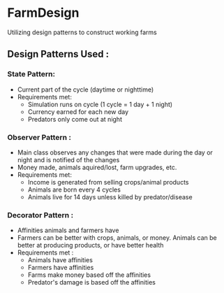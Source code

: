 # FarmDesign
Utilizing design patterns to construct working farms


## Design Patterns Used :
### State Pattern: 
 -  Current part of the cycle (daytime or nighttime)
 - Requirements met:
	- Simulation runs on cycle (1 cycle = 1 day + 1 night)
	- Currency earned for each new day
	- Predators only come out at night

### Observer Pattern : 
 - Main class observes any changes that were made during the day or night and
   is notified of the changes
 - Money made, animals aquired/lost, farm upgrades, etc.
 - Requirements met:
	- Income is generated from selling crops/animal products
	- Animals are born every 4 cycles
	- Animals live for 14 days unless killed by predator/disease

### Decorator Pattern : 
 - Affinities animals and farmers have
 - Farmers can be better with crops, animals, or money. Animals can be better at producing 
   products, or have better health
 - Requirements met :
	- Animals have affinities
	- Farmers have affinities
	- Farms make money based off the affinities
	- Predator's damage is based off the affinities
